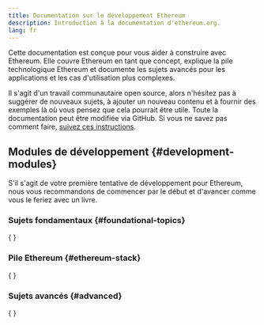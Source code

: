 ```yaml
---
title: Documentation sur le développement Ethereum
description: Introduction à la documentation d'ethereum.org.
lang: fr
---
```


Cette documentation est conçue pour vous aider à construire avec Ethereum. Elle couvre Ethereum en tant que concept, explique la pile technologique Ethereum et documente les sujets avancés pour les applications et les cas d'utilisation plus complexes.

Il s'agit d'un travail communautaire open source, alors n'hésitez pas à suggérer de nouveaux sujets, à ajouter un nouveau contenu et à fournir des exemples là où vous pensez que cela pourrait être utile. Toute la documentation peut être modifiée via GitHub. Si vous ne savez pas comment faire, [suivez ces instructions](https://github.com/ethereum/ethereum-org-website/blob/dev/docs/editing-markdown.md).

## Modules de développement \{#development-modules}

S'il s'agit de votre première tentative de développement pour Ethereum, nous vous recommandons de commencer par le début et d'avancer comme vous le feriez avec un livre.

### Sujets fondamentaux \{#foundational-topics}

{
	<DeveloperDocsLinks headerId="foundational-topics" />
}

### Pile Ethereum \{#ethereum-stack}

{
	<DeveloperDocsLinks headerId="ethereum-stack" />
}

### Sujets avancés \{#advanced}

{
	<DeveloperDocsLinks headerId="advanced" />
}
